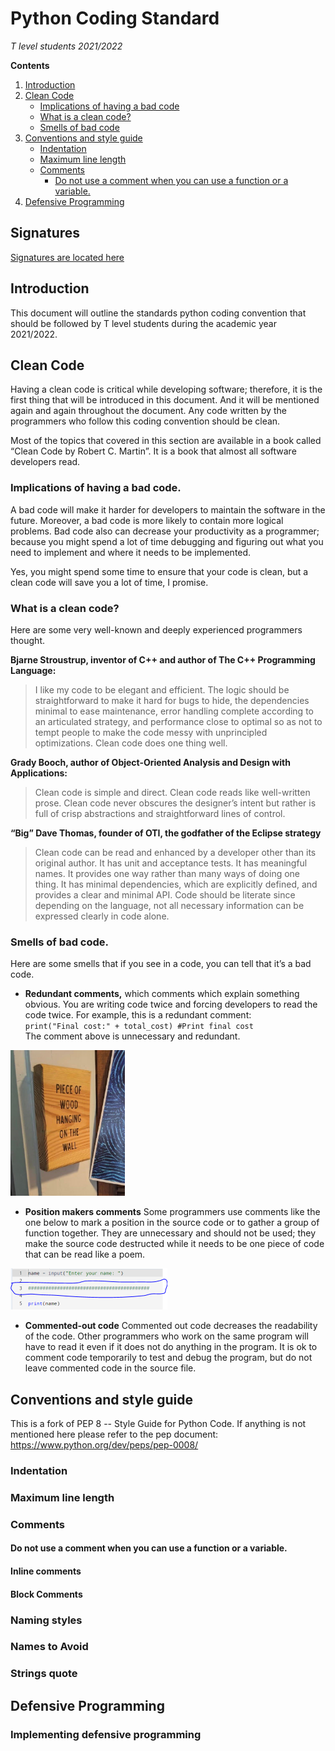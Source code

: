 # Python Coding Standard
*T level students 2021/2022*<br />

**Contents**<br />
1. [Introduction](TLEVEL-2021-22-CodingStandards.md#introduction)<br />
2. [Clean Code](TLEVEL-2021-22-CodingStandards.md#clean-code)<br />
   - [Implications of having a bad code](TLEVEL-2021-22-CodingStandards.md#implications-of-having-a-bad-code)<br />
   - [What is a clean code?](TLEVEL-2021-22-CodingStandards.md#what-is-a-clean-code)<br />
   - [Smells of bad code](TLEVEL-2021-22-CodingStandards.md#smells-of-bad-code)<br />
3. [Conventions and style guide](TLEVEL-2021-22-CodingStandards.md#conventions-and-style-guide)<br />
   - [Indentation](TLEVEL-2021-22-CodingStandards.md#indentation)<br />
   - [Maximum line length](TLEVEL-2021-22-CodingStandards.md#maximum-line-length)<br />
   - [Comments](TLEVEL-2021-22-CodingStandards.md#comments)<br />
     - [Do not use a comment when you can use a function or a variable.](TLEVEL-2021-22-CodingStandards.md#do-not-use-a-comment-when-you-can-use-a-function-or-a-variable.)<br />
4. [Defensive Programming](TLEVEL-2021-22-CodingStandards.md#defensive-programming)<br />

## Signatures
[Signatures are located here](standards-signatures.md)

## Introduction
This document will outline the standards python coding convention that should be followed by T level students during the academic year 2021/2022. 

## Clean Code
Having a clean code is critical while developing software; therefore, it is the first thing that will be introduced in this document. And it will be mentioned again and again throughout the document. Any code written by the programmers who follow this coding convention should be clean.

Most of the topics that covered in this section are available in a book called “Clean Code by Robert C. Martin”. It is a book that almost all software developers read. 

### Implications of having a bad code.
A bad code will make it harder for developers to maintain the software in the future. Moreover, a bad code is more likely to contain more logical problems. Bad code also can decrease your productivity as a programmer; because you might spend a lot of time debugging and figuring out what you need to implement and where it needs to be implemented.

Yes, you might spend some time to ensure that your code is clean, but a clean code will save you a lot of time, I promise. 

### What is a clean code?
Here are some very well-known and deeply experienced programmers thought.

**Bjarne Stroustrup, inventor of C++ and author of The C++ Programming Language:**
> I like my code to be elegant and efficient. The logic should be straightforward to make it hard for bugs to hide, the dependencies minimal to ease maintenance, error handling complete according to an articulated strategy, and performance close to optimal so as not to tempt people to make the code messy with unprincipled optimizations. Clean code does one thing well.

**Grady Booch, author of Object-Oriented Analysis and Design with Applications:**
> Clean code is simple and direct. Clean code reads like well-written prose. Clean code never obscures the designer’s intent but rather is full of crisp abstractions and straightforward lines of control.

**“Big” Dave Thomas, founder of OTI, the godfather of the Eclipse strategy**
> Clean code can be read and enhanced by a developer other than its original author. It has unit and acceptance tests. It has meaningful names. It provides one way rather than many ways of doing one thing. It has minimal dependencies, which are explicitly defined, and provides a clear and minimal API. Code should be literate since depending on the language, not all necessary information can be expressed clearly in code alone.

### Smells of bad code.
Here are some smells that if you see in a code, you can tell that it’s a bad code.<br />
- **Redundant comments,** which comments which explain something obvious. You are writing code twice and forcing developers to read the code twice.  For example, this is a redundant comment:<br /> 
 `print("Final cost:" + total_cost) #Print final cost`<br />
The comment above is unnecessary and redundant.<br />
<img src="/image-assests/Wood.jpg" alt="" data-canonical-src="/image-assests/Wood.jpg" width="183" height="233" />

- **Position makers comments**
Some programmers use comments like the one below to mark a position in the source code or to gather a group of function together. They are unnecessary and should not be used; they make the source code destructed while it needs to be one piece of code that can be read like a poem.<br />
<img src="/image-assests/Poem.png" alt="" data-canonical-src="/image-assests/Poem.png" width="251" height="66" />

- **Commented-out code**
Commented out code decreases the readability of the code. Other programmers who work on the same program will have to read it even if it does not do anything in the program. It is ok to comment code temporarily to test and debug the program, but do not leave commented code in the source file.

## Conventions and style guide
This is a fork of PEP 8 -- Style Guide for Python Code. If anything is not mentioned here please refer to the pep document:<br />https://www.python.org/dev/peps/pep-0008/
### Indentation
### Maximum line length
### Comments
#### Do not use a comment when you can use a function or a variable.
#### Inline comments
#### Block Comments
### Naming styles
### Names to Avoid
### Strings quote

## Defensive Programming
### Implementing defensive programming
